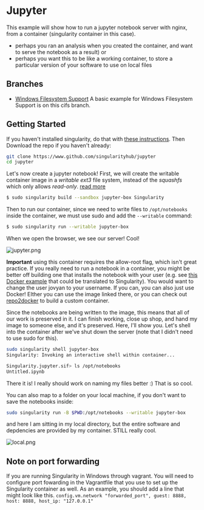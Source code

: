 # Jupyter

This example will show how to run a jupyter notebook server with nginx, from a container (singularity container in this case).

- perhaps you ran an analysis when you created the container, and want to serve the notebook as a result) or
- perhaps you want this to be like a working container, to store a particular version of your software to use on local files

## Branches

 - [Windows Filesystem Support](https://github.com/singularityhub/jupyter/tree/cifs) A basic example for Windows Filesystem Support is on this cifs branch.

## Getting Started

If you haven't installed singularity, do that with [these instructions](http://singularity.lbl.gov/install-linux). Then Download the repo if you haven't already:

```bash
git clone https://www.github.com/singularityhub/jupyter
cd jupyter
```

Let's now create a jupyter notebook!
First, we will create the writable container image in a _writable_ *ext3* file system, instead of the *squashfs* which only allows _read-only_. [read more](http://singularity.lbl.gov/docs-build-container)

```bash
$ sudo singularity build --sandbox jupyter-box Singularity
```

Then to run our container, since we need to write files to `/opt/notebooks` inside the container, we must use sudo and add the `--writable` command:

```bash
$ sudo singularity run --writable jupyter-box
```

When we open the browser, we see our server! Cool!

![jupyter.png](jupyter.png)

**Important** using this container requires the allow-root flag, which isn't great practice.
If you really need to run a notebook in a container, you might be better off building one
that installs the notebook with your user (e.g. see [this Docker example](https://github.com/hpsee/discourse-cluster/blob/master/Dockerfile) that could be translated to Singularity). You would want to change
the user jovyan to your username. If you can, you can also just use Docker! EIther you
can use the image linked there, or you can check out [repo2docker](https://github.com/jupyter/repo2docker) to build
a custom container.

Since the notebooks are being written to the image, this means that all of our work is preserved in it. I can finish working, close up shop, and hand my image to someone else, and it's preserved. Here, I'll show you. Let's shell into the container after we've shut down the server (note that I didn't need to use sudo for this).

```bash
sudo singularity shell jupyter-box
Singularity: Invoking an interactive shell within container...

Singularity.jupyter.sif> ls /opt/notebooks
Untitled.ipynb
```

There it is! I really should work on naming my files better :) That is so cool.

You can also map to a folder on your local machine, if you don't want to save the notebooks inside:

```bash
sudo singularity run -B $PWD:/opt/notebooks --writable jupyter-box
```

and here I am sitting in my local directory, but the entire software and depdencies are provided by my container. STILL really cool.

![local.png](local.png)
## Note on port forwarding
If you are running Singularity in Windows through vagrant. You will need to configure port fowarding in the Vagrantfile that you use to set up the Singularity container as well. 
As an example, you should add a line that might look like this.
`config.vm.network "forwarded_port", guest: 8888, host: 8888, host_ip: "127.0.0.1"`
